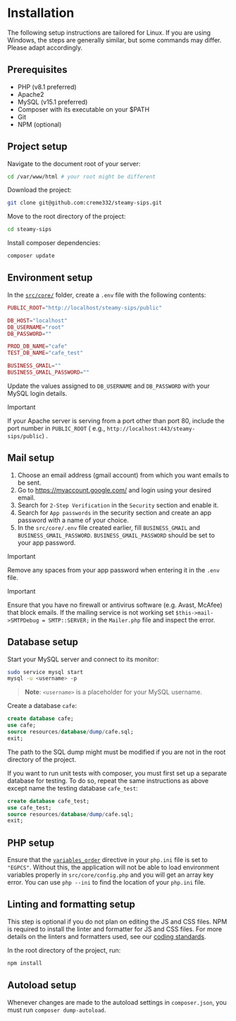 # Installation

The following setup instructions are tailored for Linux. If you are using Windows, the steps are generally similar, but
some commands may differ. Please adapt accordingly.

## Prerequisites

- PHP (v8.1 preferred)
- Apache2
- MySQL (v15.1 preferred)
- Composer with its executable on your $PATH
- Git
- NPM (optional)

## Project setup

Navigate to the document root of your server:

```bash
cd /var/www/html # your root might be different
```

Download the project:

```bash
git clone git@github.com:creme332/steamy-sips.git
```

Move to the root directory of the project:

```bash
cd steamy-sips
```

Install composer dependencies:

```bash
composer update
```

## Environment setup

In the [`src/core/`](../src/core/config.php) folder, create a `.env` file with the following contents:

```php
PUBLIC_ROOT="http://localhost/steamy-sips/public"

DB_HOST="localhost"
DB_USERNAME="root"
DB_PASSWORD=""

PROD_DB_NAME="cafe"
TEST_DB_NAME="cafe_test"

BUSINESS_GMAIL=""
BUSINESS_GMAIL_PASSWORD=""
```

Update the values assigned to `DB_USERNAME` and `DB_PASSWORD` with your MySQL login details.

> [!IMPORTANT]  
> If your Apache server is serving from a port other than port 80, include the port number in `PUBLIC_ROOT` (
> e.g., `http://localhost:443/steamy-sips/public`) .

## Mail setup

1. Choose an email address (gmail account) from which you want emails to be sent.
2. Go to https://myaccount.google.com/ and login using your desired email.
3. Search for `2-Step Verification` in the `Security` section and enable it.
4. Search for `App passwords` in the security section and create an app password with a name of your choice.
5. In the `src/core/.env` file created earlier, fill `BUSINESS_GMAIL`
   and `BUSINESS_GMAIL_PASSWORD`. `BUSINESS_GMAIL_PASSWORD` should be set to your app password.

> [!IMPORTANT]  
> Remove any spaces from your app password when entering it in the `.env` file.

> [!IMPORTANT]  
> Ensure that you have no firewall or antivirus software (e.g. Avast, McAfee) that block emails. If the mailing service
> is not working
> set `$this->mail->SMTPDebug = SMTP::SERVER;` in the `Mailer.php` file and inspect the error.

## Database setup

Start your MySQL server and connect to its monitor:

```bash
sudo service mysql start
mysql -u <username> -p
```

> **Note**: `<username>` is a placeholder for your MySQL username.

Create a database `cafe`:

```sql
create database cafe;
use cafe;
source resources/database/dump/cafe.sql;
exit;
```

The path to the SQL dump might must be modified if you are not in the root directory of the project.

If you want to run unit tests with composer, you must first set up a separate database for testing. To do so, repeat the
same
instructions as above except name the testing database `cafe_test`:

```sql
create database cafe_test;
use cafe_test;
source resources/database/dump/cafe.sql;
exit;
```

## PHP setup

Ensure that the [`variables_order`](https://www.php.net/manual/en/ini.core.php#ini.variables-) directive in
your `php.ini`
file is set to `"EGPCS"`. Without this, the application will
not be able to load environment variables properly in `src/core/config.php` and you will get an array key error.
You can use `php --ini` to find the location of your `php.ini` file.

## Linting and formatting setup

This step is optional if you do not plan on editing the JS and CSS files. NPM is required to install the linter and
formatter for JS and CSS files. For more details on the linters and formatters used, see
our [coding standards](CODING_STANDARDS.md).

In the root directory of the project, run:

```bash
npm install
```

## Autoload setup

Whenever changes are made to the autoload settings in `composer.json`, you must run `composer dump-autoload`.